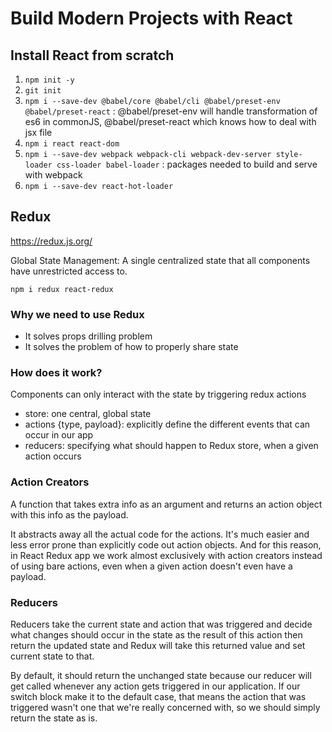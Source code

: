 # Build Modern Projects with React

## Install React from scratch
1. `npm init -y`
1. `git init`
1. `npm i --save-dev @babel/core @babel/cli @babel/preset-env @babel/preset-react` : @babel/preset-env will handle transformation of es6 in commonJS, @babel/preset-react which knows how to deal with jsx file
1. `npm i react react-dom`
1. `npm i --save-dev webpack webpack-cli webpack-dev-server style-loader css-loader babel-loader` : packages needed to build and serve with webpack
1. `npm i --save-dev react-hot-loader`

## Redux

https://redux.js.org/

Global State Management: A single centralized state that all components have unrestricted access to.

`npm i redux react-redux`

### Why we need to use Redux
- It solves props drilling problem
- It solves the problem of how to properly share state
### How does it work?
Components can only interact with the state by triggering redux actions
- store: one central, global state
- actions {type, payload}: explicitly define the different events that can occur in our app
- reducers: specifying what should happen to Redux store, when a given action occurs

### Action Creators
A function that takes extra info as an argument and returns an action object with this info as the payload.

It abstracts away all the actual code for the actions.
It's much easier and less error prone than explicitly code out action objects. And for this reason, in React Redux app we work almost exclusively with action creators instead of using bare actions, even when a given action doesn't even have a payload.

### Reducers
Reducers take the current state and action that was triggered and decide what changes should occur in the state as the result of this action then return the updated state and Redux will take this returned value and set current state to that.

By default, it should return the unchanged state because our reducer will get called whenever any action gets triggered in our application. If our switch block make it to the default case, that means the action that was triggered wasn't one that we're really concerned with, so we should simply return the state as is.